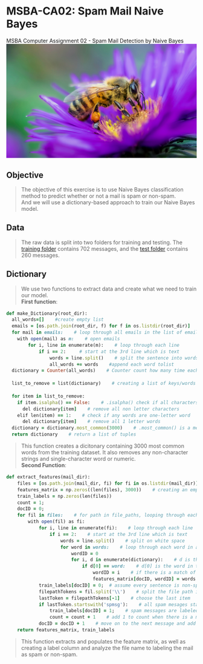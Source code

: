 # MSBA-CA02: Spam Mail Naive Bayes
MSBA Computer Assignment 02 - Spam Mail Detection by Naive Bayes
![alt text](Bees.jpg)

## Objective
> The objective of this exercise is to use Naive Bayes classification method to predict whether or not a mail is spam or non-spam. <br>
> And we will use a dictionary-based approach to train our Naive Bayes model. <br>

## Data
> The raw data is split into two folders for training and testing. The [training folder](train-mails) contains 702 messages, and the [test folder](test-mails) contains 260 messages. 

## Dictionary
> We use two functions to extract data and create what we need to train our model. <br>
> **First function**:
```ruby
def make_Dictionary(root_dir):
  all_words=[]    #create empty list
  emails = [os.path.join(root_dir, f) for f in os.listdir(root_dir)]     # create a list with email paths 
  for mail in emails:    # loop through all emails in the list of emails 
    with open(mail) as m:    # open emails 
        for i, line in enumerate(m):    # loop through each line
            if i == 2:     # start at the 3rd line which is text
                words = line.split()    # split the sentence into words 
                all_words += words    #append each word tolist
  dictionary = Counter(all_words)    # Counter count how many time each word appears in a list and create dictionary

  list_to_remove = list(dictionary)    # creating a list of keys/words without the count
  
  for item in list_to_remove:
    if item.isalpha() == False:    # .isalpha() check if all characters are letters
      del dictionary[item]    # remove all non letter characters
    elif len(item) == 1:    # check if any words are one-letter word
      del dictionary[item]    # remove all 1 letter words
  dictionary = dictionary.most_common(3000)    # .most_common() is a method to the Counter dictionary subclass
  return dictionary    # return a list of tuples 
```
> This function creates a dicitonary containing 3000 most common words from the training dataset. It also removes any non-character strings and single-character word or numeric.
> <br>
> **Second Function**:
```ruby
def extract_features(mail_dir):
    files = [os.path.join(mail_dir, fi) for fi in os.listdir(mail_dir)]    # get file path
    features_matrix = np.zeros((len(files), 3000))    # creating an empty matrix
    train_labels = np.zeros(len(files))
    count = 1;  
    docID = 0;  
    for fil in files:    # for path in file_paths, looping through each files from folder
        with open(fil) as fi:
            for i, line in enumerate(fi):    # loop through each line
                if i == 2:    # start at the 3rd line which is text
                    words = line.split()    # split on white space
                    for word in words:    # loop through each word in a sentence
                        wordID = 0
                        for i, d in enumerate(dictionary):    # d is the tuples in the list of tuples
                            if d[0] == word:    # d[0] is the word in the tuple, d[1] is the count of that word
                                wordID = i    # if there is a match of the word, i would be the column number of the feature_matrix
                                features_matrix[docID, wordID] = words.count(word)   # filling the matrix with the count of each word in a mail
            train_labels[docID] = 0;  # assume every sentence is non-spam which is labeled by 0   
            filepathTokens = fil.split('\\')    # split the file path in to seperate strings into a list. The string is actually seperated by '\\' nor '/'
            lastToken = filepathTokens[-1]    # choose the last item
            if lastToken.startswith('spmsg'):    # all spam mesages starts with spmsg
                train_labels[docID] = 1;    # spam messages are labeled as 1 
                count = count + 1    # add 1 to count when there is a match
            docID = docID + 1    # move on to the next message and add 1 to docID
    return features_matrix, train_labels
```
> This function extracts and populates the feature matrix, as well as creating a label column and analyze the file name to labeling the mail as spam or non-spam. 
> <br>
